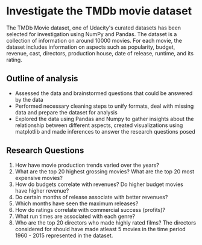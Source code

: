 # Investigate the TMDb movie dataset

The TMDb Movie dataset, one of Udacity's curated datasets has been selected for investigation using NumPy and Pandas. The dataset is a collection of information on around 10000 movies. For each movie, the dataset includes information on aspects such as popularity, budget, revenue, cast, directors, production house, date of release, runtime, and its rating. 

## Outline of analysis
* Assessed the data and brainstormed questions that could be answered by the data 
* Performed necessary cleaning steps to unify formats, deal with missing data and prepare the dataset for analysis
* Explored the data using Pandas and Numpy to gather insights about the relationship between different aspects, created visualizations using matplotlib and made inferences to answer the research questions posed 

## Research Questions
1. How have movie production trends varied over the years?
2. What are the top 20 highest grossing movies? What are the top 20 most expensive movies? 
3. How do budgets correlate with revenues? Do higher budget movies have higher revenue?
4. Do certain months of release associate with better revenues?
5. Which months have seen the maximum releases?
6. How do ratings correlate with commercial success (profits)?
7. What run times are associated with each genre?
8. Who are the top 20 directors who made highly rated films? The directors considered for  should have made atleast 5 movies in    the time period 1960 - 2015 represented in the dataset.


